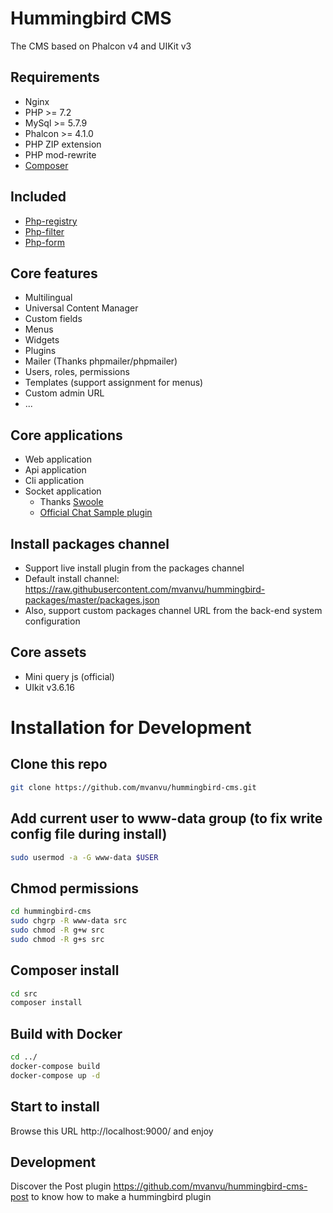 # Hummingbird CMS
The CMS based on Phalcon v4 and UIKit v3

## Requirements
- Nginx
- PHP >= 7.2
- MySql >= 5.7.9
- Phalcon >= 4.1.0
- PHP ZIP extension
- PHP mod-rewrite
- <a href="https://getcomposer.org/doc/00-intro.md#installation-linux-unix-osx" rel="nofollow">Composer</a>

## Included
- <a href="https://github.com/mvanvu/php-registry">Php-registry</a>
- <a href="https://github.com/mvanvu/php-filter">Php-filter</a>
- <a href="https://github.com/mvanvu/php-form">Php-form</a>

## Core features
- Multilingual
- Universal Content Manager
- Custom fields
- Menus
- Widgets
- Plugins
- Mailer (Thanks phpmailer/phpmailer)
- Users, roles, permissions
- Templates (support assignment for menus)
- Custom admin URL
- ...

## Core applications
- Web application
- Api application
- Cli application
- Socket application 
  + Thanks <a href="https://github.com/swoole/swoole-src">Swoole</a>
  + <a href="https://github.com/mvanvu/hummingbird-cms-chatsample">Official Chat Sample plugin</a>

## Install packages channel
- Support live install plugin from the packages channel
- Default install channel: https://raw.githubusercontent.com/mvanvu/hummingbird-packages/master/packages.json
- Also, support custom packages channel URL from the back-end system configuration

## Core assets
- Mini query js (official)
- UIkit v3.6.16

# Installation for Development
## Clone this repo
```sh
git clone https://github.com/mvanvu/hummingbird-cms.git
```

## Add current user to www-data group (to fix write config file during install)
```sh
sudo usermod -a -G www-data $USER
```

## Chmod permissions
```sh
cd hummingbird-cms
sudo chgrp -R www-data src
sudo chmod -R g+w src
sudo chmod -R g+s src
```

## Composer install
```sh
cd src
composer install
```

## Build with Docker
```sh
cd ../
docker-compose build
docker-compose up -d
```

## Start to install
Browse this URL http://localhost:9000/ and enjoy

## Development
Discover the Post plugin https://github.com/mvanvu/hummingbird-cms-post to know how to make a hummingbird plugin